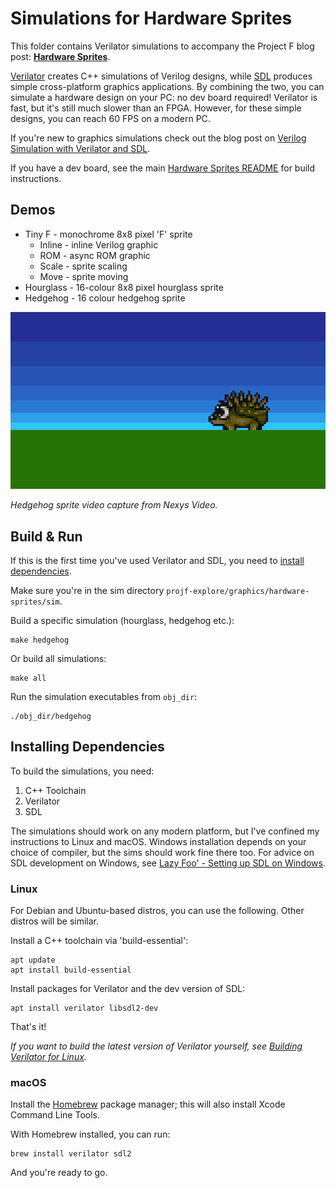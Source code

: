 # Simulations for Hardware Sprites

This folder contains Verilator simulations to accompany the Project F blog post: **[Hardware Sprites](https://projectf.io/posts/hardware-sprites/)**.

[Verilator](https://www.veripool.org/verilator/) creates C++ simulations of Verilog designs, while [SDL](https://www.libsdl.org) produces simple cross-platform graphics applications. By combining the two, you can simulate a hardware design on your PC: no dev board required! Verilator is fast, but it's still much slower than an FPGA. However, for these simple designs, you can reach 60 FPS on a modern PC.

If you're new to graphics simulations check out the blog post on [Verilog Simulation with Verilator and SDL](https://projectf.io/posts/verilog-sim-verilator-sdl/).

If you have a dev board, see the main [Hardware Sprites README](../README.md) for build instructions.

## Demos

* Tiny F - monochrome 8x8 pixel 'F' sprite
  * Inline - inline Verilog graphic
  * ROM - async ROM graphic
  * Scale - sprite scaling
  * Move - sprite moving
* Hourglass - 16-colour 8x8 pixel hourglass sprite
* Hedgehog - 16 colour hedgehog sprite

![](../../../doc/img/hardware-sprites.png?raw=true "")

_Hedgehog sprite video capture from Nexys Video._

## Build & Run

If this is the first time you've used Verilator and SDL, you need to [install dependencies](#installing-dependencies).

Make sure you're in the sim directory `projf-explore/graphics/hardware-sprites/sim`.

Build a specific simulation (hourglass, hedgehog etc.):

```shell
make hedgehog
```

Or build all simulations:

```shell
make all
```

Run the simulation executables from `obj_dir`:

```shell
./obj_dir/hedgehog
```

## Installing Dependencies

To build the simulations, you need:

1. C++ Toolchain
2. Verilator
3. SDL

The simulations should work on any modern platform, but I've confined my instructions to Linux and macOS. Windows installation depends on your choice of compiler, but the sims should work fine there too. For advice on SDL development on Windows, see [Lazy Foo' - Setting up SDL on Windows](https://lazyfoo.net/tutorials/SDL/01_hello_SDL/windows/index.php).

### Linux

For Debian and Ubuntu-based distros, you can use the following. Other distros will be similar.

Install a C++ toolchain via 'build-essential':

```shell
apt update
apt install build-essential
```

Install packages for Verilator and the dev version of SDL:

```shell
apt install verilator libsdl2-dev
```

That's it!

_If you want to build the latest version of Verilator yourself, see [Building Verilator for Linux](https://projectf.io/posts/building-ice40-fpga-toolchain/#verilator)._

### macOS

Install the [Homebrew](https://brew.sh/) package manager; this will also install Xcode Command Line Tools.

With Homebrew installed, you can run:

```shell
brew install verilator sdl2
```

And you're ready to go.
